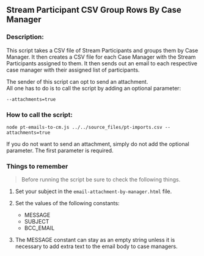 ## Stream Participant CSV Group Rows By Case Manager

### Description:
This script takes a CSV file of Stream Participants and groups them by Case Manager. It then creates a CSV file for each Case Manager with the Stream Participants assigned to them.
It then sends out an email to each respective case manager with their assigned list of participants. 

The sender of this script can opt to send an attachment.  
All one has to do is to call the script by adding an optional parameter: 
```terminal
--attachments=true
```
### How to call the script: 
```terminal
node pt-emails-to-cm.js ../../source_files/pt-imports.csv --attachments=true
```
If you do not want to send an attachment, simply do not add the optional parameter.  The first parameter is required.


### Things to remember
>Before running the script be sure to check the following things. 
1.  Set your subject in the `email-attachment-by-manager.html` file.
2. Set the values of the following constants: 
    - MESSAGE
    - SUBJECT
    - BCC_EMAIL

3.  The MESSAGE constant can stay as an empty string unless it is necessary to add extra text to the email body to case managers.

